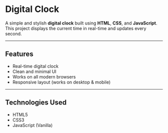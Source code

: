 # Digital Clock

A simple and stylish **digital clock** built using **HTML**, **CSS**, and **JavaScript**. This project displays the current time in real-time and updates every second.

---

## Features

- Real-time digital clock
- Clean and minimal UI
- Works on all modern browsers
- Responsive layout (works on desktop & mobile)

---

## Technologies Used

- HTML5
- CSS3
- JavaScript (Vanilla)




